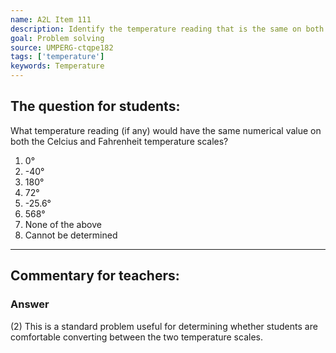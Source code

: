 ```yaml
---
name: A2L Item 111
description: Identify the temperature reading that is the same on both the Fahrenheit and Celsius scales.
goal: Problem solving
source: UMPERG-ctqpe182
tags: ['temperature']
keywords: Temperature
---
```


## The question for students:

What temperature reading (if any) would have the same numerical value on
both the Celcius and Fahrenheit temperature scales?

1. 0&deg;
2. -40&deg;
3. 180&deg;
4. 72&deg;
5. -25.6&deg;
6. 568&deg;
7. None of the above
8. Cannot be determined

<hr/>

## Commentary for teachers:

### Answer

(2) This is a standard problem useful for determining whether students
are comfortable converting between the two temperature scales.
